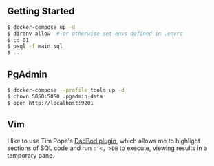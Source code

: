 ## Getting Started

```bash
$ docker-compose up -d
$ direnv allow  # or otherwise set envs defined in .envrc
$ cd 01
$ psql -f main.sql
$ ...
```

## PgAdmin

```bash
$ docker-compose --profile tools up -d
$ chown 5050:5050 .pgadmin-data
$ open http://localhost:9201
```

## Vim

I like to use Tim Pope's [DadBod plugin](https://github.com/tpope/vim-dadbod), which allows me to highlight sections of SQL code and run `:'<,'>DB` to execute, viewing results in a temporary pane.
